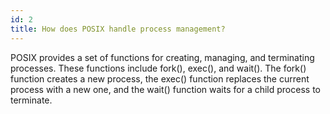 ```yaml
---
id: 2
title: How does POSIX handle process management?
---
```


POSIX provides a set of functions for creating, managing, and terminating processes. These functions include fork(), exec(), and wait(). The fork() function creates a new process, the exec() function replaces the current process with a new one, and the wait() function waits for a child process to terminate.
